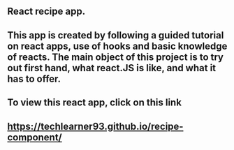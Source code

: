 ## React recipe app.

## This app is created by following a guided tutorial on react apps, use of hooks and basic knowledge of reacts. The main object of this project is to try out first hand, what react.JS is like, and what it has to offer.

## To view this react app, click on this link

## https://techlearner93.github.io/recipe-component/
